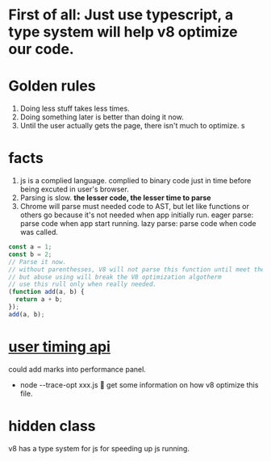 # First of all: Just use typescript, a type system will help v8 optimize our code.

# Golden rules

1. Doing less stuff takes less times.
1. Doing something later is better than doing it now.
1. Until the user actually gets the page, there isn't much to optimize.
   s

# facts

1. js is a complied language. complied to binary code just in time before being excuted in user's browser.
2. Parsing is slow. **the lesser code, the lesser time to parse**
3. Chrome will parse must needed code to AST, but let like functions or others go because it's not needed when app initially run.
   eager parse: parse code when app start running.
   lazy parse: parse code when code was called.

```js
const a = 1;
const b = 2;
// Parse it now.
// without parenthesses, V8 will not parse this function until meet the code where call it.
// but abuse using will break the V8 optimization algotherm
// use this rull only when really needed.
(function add(a, b) {
  return a + b;
});
add(a, b);
```

# [user timing api](https://developer.mozilla.org/en-US/docs/Web/API/User_Timing_API)

could add marks into performance panel.

- node --trace-opt xxx.js 
  get some information on how v8 optimize this file.

# hidden class

v8 has a type system for js for speeding up js running.

